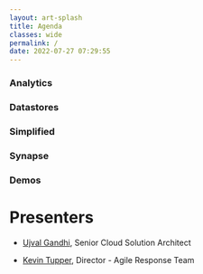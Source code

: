 ```yaml
---
layout: art-splash
title: Agenda
classes: wide
permalink: /
date: 2022-07-27 07:29:55
---
```


### Analytics

### Datastores

### Simplified

### Synapse

### Demos

# Presenters

* [Ujval Gandhi](mailto:ujvalgandhi@microsoft.com), Senior Cloud Solution Architect

* [Kevin Tupper](mailto:kevin.tupper@microsoft.com), Director - Agile Response Team
